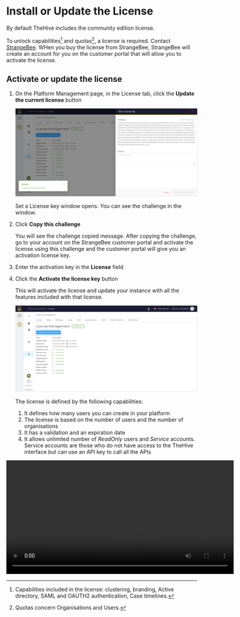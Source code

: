 # Install or Update the License

By default TheHive includes the community edition license.

To unlock capabilities[^1] and quotas[^2], a license is required.
  Contact [StrangeBee](https://www.strangebee.com). WHen you buy the license from StrangeBee, StrangeBee will create an account for you on the customer portal that will allow you to activate the license.

## Activate or update the license

1. On the Platform Management page, in the License tab, click the **Update the current license** button

    ![](./images/platform-management-license-1.png)

    Set a License key window opens. You can see the challenge in the window.
   
2. Click **Copy this challenge**

    You will see the challenge copied message.
    After copying the challenge, go to your account on the StrangeBee customer portal and activate the license using this challenge and the customer portal will give you an activation license key.

3. Enter the activation key in the **License** field
4. Click the **Activate the license key** button

    This will activate the license and update your instance with all the features included with that license.

    ![](./images/platform-management-license-2.png)

    The license is defined by the following capabilities:

    1. It defines how many users you can create in your platform
    2. The license is based on the number of users and the number of organisations
    3. It has a validation and an expiration date
    4. It allows unlimited number of *ReadOnly* users and *Service* accounts. Service accounts are those who do not have access to the TheHive interface but can use an API key to call all the APIs

<video width="600" controls>
  <source id=mp4 src="../images/activate-license.mp4" type="video/mp4">
</video>


[^1]:
    Capabilities included in the license: clustering, branding, Active directory, SAML and OAUTH2 authentication, Case timelines.

[^2]:
    Quotas concern Organisations and Users.

